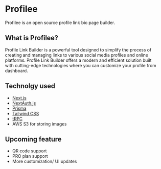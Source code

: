 # Profilee

Profilee is an open source profile link bio page builder.

## What is Profilee?

Profile Link Builder is a powerful tool designed to simplify the process of creating and managing links to various social media profiles and online platforms. Profile Link Builder offers a modern and efficient solution built with cutting-edge technologies where you can customize your profile from dashboard.

## Technolgy used
- [Next.js](https://nextjs.org)
- [NextAuth.js](https://next-auth.js.org)
- [Prisma](https://prisma.io)
- [Tailwind CSS](https://tailwindcss.com)
- [tRPC](https://trpc.io)
- AWS S3 for storing images

## Upcoming feature
- QR code support
- PRO plan support
- More customization/ UI updates


